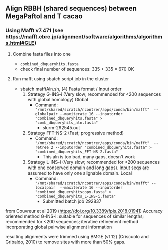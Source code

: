 ## Align RBBH (shared sequences) between MegaPaftol and T cacao

### Using Mafft v7.471 (see https://mafft.cbrc.jp/alignment/software/algorithms/algorithms.html#GLE)
1. Combine fasta files into one
 	- `combined_dbqueryhits.fasta`
 	- check final number of sequences: 335 + 335 = 670 OK

2. Run mafft using sbatch script job in the cluster
	- sbatch mafftAln.sh, (4) Fasta format / Input order
		1. Strategy G-INS-i (Very slow; recommended for <200 sequences with global homology) Global
			- Command:
				`"/mnt/shared/scratch/ncontrer/apps/conda/bin/mafft"  --globalpair --maxiterate 16 --inputorder "combined_dbqueryhits.fasta" > "comb_dbqueryhits_aln.fasta"`
				- slurm-292545.out
		2. Strategy FFT-NS-2 (Fast; progressive method)
			- Command: `"/mnt/shared/scratch/ncontrer/apps/conda/bin/mafft"  --retree 2 --inputorder "combined_dbqueryhits.fasta" > "combined_dbqueryhits_FFT-NS-2.fasta"`
				- This aln is too bad, many gaps, doesn't work
		3. Strategy L-INS-i (Very slow; recommended for <200 sequences with one conserved domain and long gaps). Input seqs are assumed to have only one alignable domain. Local
			- Command: `"/mnt/shared/scratch/ncontrer/apps/conda/bin/mafft" --localpair  --maxiterate 16 --inputorder "combined_dbqueryhitscopy.fasta" > "combined_dbqueryhits_L-INS-i.fasta"`
				- Submitted batch job 292837



from Couvreur et al 2019 (https://doi.org/10.3389/fpls.2018.01941)
Accuracy oriented method
G-INS-i: suitable for sequences of similar lengths; recommended for <200 sequences; iterative refinement method incorporating global pairwise alignment information

resulting alignments were trimmed using BMGE (v1.12) (Criscuolo and Gribaldo, 2010) to remove sites with more than 50% gaps.

